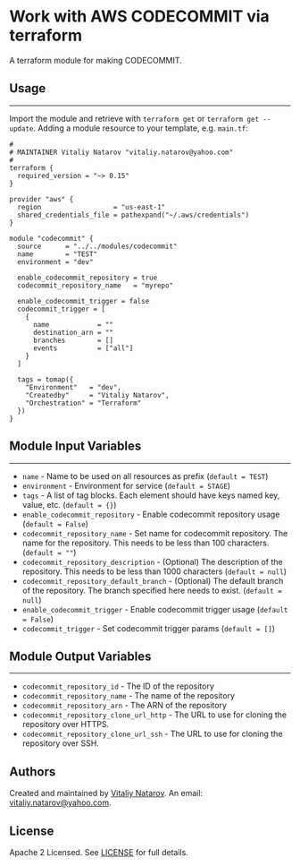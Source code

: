 # Work with AWS CODECOMMIT via terraform

A terraform module for making CODECOMMIT.


## Usage
----------------------
Import the module and retrieve with ```terraform get``` or ```terraform get --update```. Adding a module resource to your template, e.g. `main.tf`:

```
#
# MAINTAINER Vitaliy Natarov "vitaliy.natarov@yahoo.com"
#
terraform {
  required_version = "~> 0.15"
}

provider "aws" {
  region                  = "us-east-1"
  shared_credentials_file = pathexpand("~/.aws/credentials")
}

module "codecommit" {
  source      = "../../modules/codecommit"
  name        = "TEST"
  environment = "dev"

  enable_codecommit_repository = true
  codecommit_repository_name   = "myrepo"

  enable_codecommit_trigger = false
  codecommit_trigger = [
    {
      name            = ""
      destination_arn = ""
      branches        = []
      events          = ["all"]
    }
  ]

  tags = tomap({
    "Environment"   = "dev",
    "Createdby"     = "Vitaliy Natarov",
    "Orchestration" = "Terraform"
  })
}
```

## Module Input Variables
----------------------
- `name` - Name to be used on all resources as prefix (`default = TEST`)
- `environment` - Environment for service (`default = STAGE`)
- `tags` - A list of tag blocks. Each element should have keys named key, value, etc. (`default = {}`)
- `enable_codecommit_repository` - Enable codecommit repository usage (`default = False`)
- `codecommit_repository_name` - Set name for codecommit repository. The name for the repository. This needs to be less than 100 characters. (`default = ""`)
- `codecommit_repository_description` - (Optional) The description of the repository. This needs to be less than 1000 characters (`default = null`)
- `codecommit_repository_default_branch` - (Optional) The default branch of the repository. The branch specified here needs to exist. (`default = null`)
- `enable_codecommit_trigger` - Enable codecommit trigger usage (`default = False`)
- `codecommit_trigger` - Set codecommit trigger params (`default = []`)

## Module Output Variables
----------------------
- `codecommit_repository_id` - The ID of the repository
- `codecommit_repository_name` - The name of the repository
- `codecommit_repository_arn` - The ARN of the repository
- `codecommit_repository_clone_url_http` - The URL to use for cloning the repository over HTTPS.
- `codecommit_repository_clone_url_ssh` - The URL to use for cloning the repository over SSH.


## Authors

Created and maintained by [Vitaliy Natarov](https://github.com/SebastianUA). An email: [vitaliy.natarov@yahoo.com](vitaliy.natarov@yahoo.com).

## License

Apache 2 Licensed. See [LICENSE](https://github.com/SebastianUA/terraform/blob/master/LICENSE) for full details.
